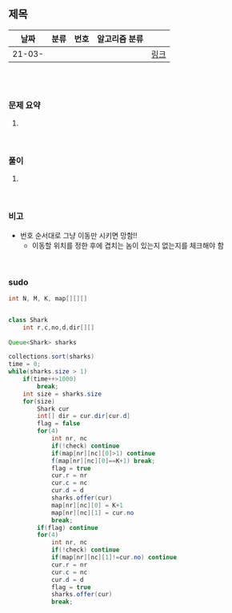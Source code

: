 ## 제목

| 날짜   | 분류 | 번호 | 알고리즘 분류 |                                          |
| ------ | ---- | ---- | ------------- | ---------------------------------------- |
| 21-03- |     |      |               | [링크](https://www.acmicpc.net/problem/) |


<br/><br/>

### 문제 요약 

1. 


<br/>

### 풀이

1. 


<br/>

### 비고

- 번호 순서대로 그냥 이동만 시키면 망함!!
   - 이동할 위치를 정한 후에 겹치는 놈이 있는지 없는지를 체크해야 함


<br/>

### sudo

```java
int N, M, K, map[][][]


class Shark 
	int r,c,no,d,dir[][]
	
Queue<Shark> sharks

collections.sort(sharks)
time = 0;
while(sharks.size > 1)
	if(time++>1000)
		break;
	int size = sharks.size
	for(size)
		Shark cur
		int[] dir = cur.dir[cur.d]
		flag = false
		for(4)
			int nr, nc
			if(!check) continue
			if(map[nr][nc][0]>1) continue
			f(map[nr][nc][0]==K+1) break;
			flag = true
			cur.r = nr 
			cur.c = nc
			cur.d = d
			sharks.offer(cur)
			map[nr][nc][0] = K+1
			map[nr][nc][1] = cur.no
			break;
		if(flag) continue
		for(4)
			int nr, nc
			if(!check) continue
			if(map[nr][nc][1]!=cur.no) continue
			cur.r = nr 
			cur.c = nc
			cur.d = d
			flag = true
			sharks.offer(cur)
			break;

```